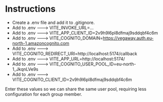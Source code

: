 # Instructions

- Create a .env file and add it to .gitignore.
- Add to .env ---> VITE_INVOKE_URL=...
- Add to .env ---> VITE_APP_CLIENT_ID=2v9h9l6pl8dfmaj9sddqbf4c6m
- Add to .env ---> VITE_COGNITO_DOMAIN=https://vegaway.auth.eu-north-1.amazoncognito.com
- Add to .env ---> VITE_COGNITO_REDIRECT_URI=http://localhost:5174/callback
- Add to .env ---> VITE_APP_URL=http://localhost:5174/
- Add to .env ---> VITE_COGNITO_USER_POOL_ID=eu-north-1_JkqnLVe9s
- Add to .env ---> VITE_COGNITO_CLIENT_ID=2v9h9l6pl8dfmaj9sddqbf4c6m

Enter these values so we can share the same user pool, requiring less configuration for each group member.
